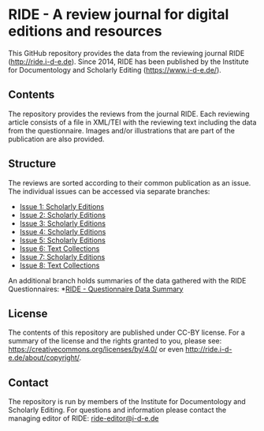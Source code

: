 # RIDE - A review journal for digital editions and resources

This GitHub repository provides the data from the reviewing journal RIDE (http://ride.i-d-e.de). Since 2014, RIDE has been published by the Institute for Documentology and Scholarly Editing (https://www.i-d-e.de/).  

## Contents
The repository provides the reviews from the journal RIDE. Each reviewing article consists of a file in XML/TEI with the reviewing text including the data from the questionnaire. Images and/or illustrations that are part of the publication are also provided. 

## Structure
The reviews are sorted according to their common publication as an issue. The individual issues can be accessed via separate branches:
* [Issue 1: Scholarly Editions](https://github.com/i-d-e/ride/tree/issues/01)
* [Issue 2: Scholarly Editions](https://github.com/i-d-e/ride/tree/issues/02)
* [Issue 3: Scholarly Editions](https://github.com/i-d-e/ride/tree/issues/03)
* [Issue 4: Scholarly Editions](https://github.com/i-d-e/ride/tree/issues/04)
* [Issue 5: Scholarly Editions](https://github.com/i-d-e/ride/tree/issues/05)
* [Issue 6: Text Collections](https://github.com/i-d-e/ride/tree/issues/06)
* [Issue 7: Scholarly Editions](https://github.com/i-d-e/ride/tree/issues/07)
* [Issue 8: Text Collections](https://github.com/i-d-e/ride/tree/issues/08)

An additional branch holds summaries of the data gathered with the RIDE Questionnaires:
*[RIDE - Questionnaire Data Summary](https://github.com/i-d-e/ride/tree/questionnaire_data)

## License
The contents of this repository are published under CC-BY license. For a summary of the license and the rights granted to you, please see: https://creativecommons.org/licenses/by/4.0/ or even http://ride.i-d-e.de/about/copyright/.

## Contact
The repository is run by members of the Institute for Documentology and Scholarly Editing. For questions and information please contact the managing editor of RIDE: ride-editor@i-d-e.de

